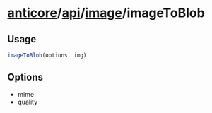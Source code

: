 # [anticore](../../../../../#reference)/[api](../../#reference)/[image](../#reference)/<a name="reference">imageToBlob</a>

## Usage

```js
imageToBlob(options, img)
```

## Options

* mime
* quality